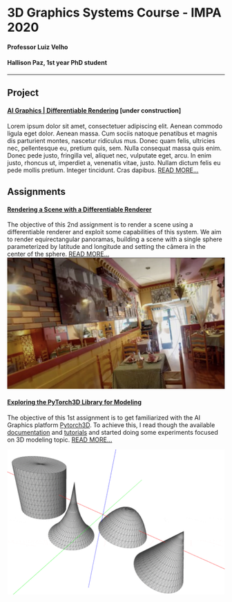# 3D Graphics Systems Course - IMPA 2020

#### Professor Luiz Velho
#### Hallison Paz, 1st year PhD student

---------

## Project 

#### [AI Graphics | Differentiable Rendering](differentiable-rendering.md) \[under construction]

Lorem ipsum dolor sit amet, consectetuer adipiscing elit. Aenean commodo ligula eget dolor. Aenean massa. Cum sociis natoque penatibus et magnis dis parturient montes, nascetur ridiculus mus. Donec quam felis, ultricies nec, pellentesque eu, pretium quis, sem. Nulla consequat massa quis enim. Donec pede justo, fringilla vel, aliquet nec, vulputate eget, arcu. In enim justo, rhoncus ut, imperdiet a, venenatis vitae, justo. Nullam dictum felis eu pede mollis pretium. Integer tincidunt. Cras dapibus. [READ MORE...](differentiable-rendering.md)

## Assignments

#### [Rendering a Scene with a Differentiable Renderer](assignment2.md)

The objective of this 2nd assignment is to render a scene using a differentiable renderer and exploit some capabilities of this system. We aim to render equirectangular panoramas, building a scene with a single sphere parameterized by latitude and longitude and setting the câmera in the center of the sphere. [READ MORE...](assignment2.md)
![Expected result, not reality](img/expectation.jpg)

#### [Exploring the PyTorch3D Library for Modeling](assignment1.md)

The objective of this 1st assignment is to get familiarized with the AI Graphics platform [Pytorch3D](https://pytorch3d.org/). To achieve this, I read though the available [documentation](https://pytorch3d.org/docs/why_pytorch3d) and [tutorials](https://pytorch3d.org/tutorials) and started doing some experiments focused on 3D modeling topic. [READ MORE...](assignment1.md)

![Some shapes of revolution](img/rev_shapes.gif)
<!--stackedit_data:
eyJoaXN0b3J5IjpbNjA4NjU0ODIxLC0xODgyNTQwMzU0LC0xMT
c0NTk3NTY5LC0zODYyNDUxNywxNDkyNzk5NzUwLDQ4NDYwMzgx
LC0xNDY1ODI4MzE5LC0xOTUwMTcyNjkxLC0xMjUxMTk5MDUzLD
kyNzAxMTI4NCwtMTI4NDk5MDMzNCwxNzQxNDMxODA1LC0xMTc0
MjM5NTMxLC0xNDM0NDEwNjM0LC01NDI0ODYzMTEsLTEzODE1Nz
A0MzEsMTQyNjQ1NjY5LC0xNjA1MTYxMTQ4LC0xOTM4NTMwMzk4
LDExOTI2MDU3MTVdfQ==
-->